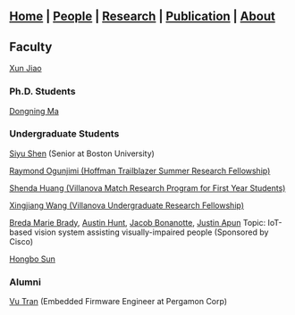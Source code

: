 ## [Home](./) | [**People**](./people) | [Research](./research) | [Publication](./publication) | [About](./about) 

## Faculty
[Xun Jiao](http://www.ece.villanova.edu/~xjiao/)

### Ph.D. Students
[Dongning Ma](./people/dma)

### Undergraduate Students
[Siyu Shen](./people/sshen) (Senior at Boston University)

[Raymond Ogunjimi (Hoffman Trailblazer Summer Research Fellowship)](./people/rogunjimi)

[Shenda Huang (Villanova Match Research Program for First Year Students)](./people/shuang)

[Xingjiang Wang (Villanova Undergraduate Research Fellowship)](./people/xwang)

[Breda Marie Brady](), [Austin Hunt](), [Jacob Bonanotte](), [Justin Apun]() Topic: IoT-based vision system assisting visually-impaired people (Sponsored by Cisco)

[Hongbo Sun]()


### Alumni

[Vu Tran](./people/vtran) (Embedded Firmware Engineer at Pergamon Corp)

